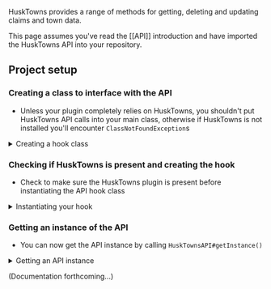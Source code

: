 HuskTowns provides a range of methods for getting, deleting and updating claims and town data.

This page assumes you've read the [[API]] introduction and have imported the HuskTowns API into your repository.

## Project setup
### Creating a class to interface with the API
- Unless your plugin completely relies on HuskTowns, you shouldn't put HuskTowns API calls into your main class, otherwise if HuskTowns is not installed you'll encounter `ClassNotFoundException`s

<details>
<summary>Creating a hook class</summary>

```java
public class HuskTownsAPIHook {

    public HuskTownsAPIHook() {
        // Ready to do stuff with the API
    }

}
```
</details>

### Checking if HuskTowns is present and creating the hook
- Check to make sure the HuskTowns plugin is present before instantiating the API hook class

<details>
<summary>Instantiating your hook</summary>

```java
public class MyPlugin extends JavaPlugin {

    public HuskTownsAPIHook huskTownsHook;

    @Override
    public void onEnable() {
        if (Bukkit.getPluginManager().getPlugin("HuskTowns") != null) {
            this.huskTownsHook = new HuskTownsAPIHook();
        }
    }
}
```
</details>

### Getting an instance of the API
- You can now get the API instance by calling `HuskTownsAPI#getInstance()`

<details>
<summary>Getting an API instance</summary>

```java
import net.william278.husktowns.api.BukkitHuskTownsAPI;

public class HuskTownsAPIHook {

    private final HuskTownsAPI huskTownsAPI;

    public HuskTownsAPIHook() {
        this.huskTownsAPI = HuskTownsAPI.getInstance();
    }

}
```
</details>

(Documentation forthcoming...)